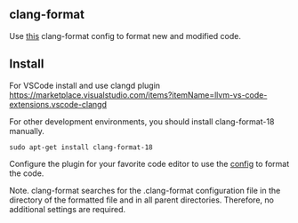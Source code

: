 ## clang-format

Use [this](.clang-format) clang-format config to format new and modified code.

## Install

For VSCode install and use clangd plugin https://marketplace.visualstudio.com/items?itemName=llvm-vs-code-extensions.vscode-clangd

For other development environments, you should install clang-format-18 manually.

```
sudo apt-get install clang-format-18
```

Configure the plugin for your favorite code editor to use the [config](.clang-format) to format the code.

Note. clang-format searches for the .clang-format configuration file in the directory of the formatted file and in all parent directories. Therefore, no additional settings are required.
